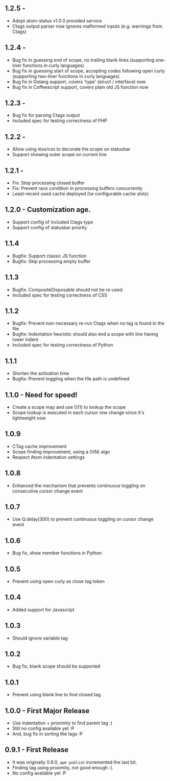 ## 1.2.5 -
* Adopt atom-status v1.0.0 provided service
* Ctags output parser now ignores malformed inputs (e.g. warnings from Ctags)

## 1.2.4 -
* Bug fix in guessing end of scope, no trailing blank lines (supporting one-liner functions in curly languages)
* Bug fix in guessing start of scope, accepting codes following open curly (supporting two-liner functions in curly languages)
* Bug fix in Golang support, covers 'type' (struct / interface) now
* Bug fix in Coffeescript support, covers plain old JS function now

## 1.2.3 -
* Bug fix for parsing Ctags output
* Included spec for testing correctness of PHP

## 1.2.2 -
* Allow using less/css to decorate the scope on statusbar
* Support showing outer scope on current line

## 1.2.1 -
* Fix: Stop processing closed buffer
* Fix: Prevent race condition in processing buffers concurrently
* Least-recent used cache deployed (\w configurable cache slots)

## 1.2.0 - Customization age.
* Support config of included Ctags type
* Support config of statusbar priority

## 1.1.4
* Bugfix: Support classic JS function
* Bugfix: Skip processing empty buffer

## 1.1.3
* Bugfix: CompositeDisposable should not be re-used
* Included spec for testing correctness of CSS

## 1.1.2
* Bugfix: Prevent non-necessary re-run Ctags when no tag is found in the file
* Bugfix: Indentation heuristic should also end a scope with line having lower indent
* Included spec for testing correctness of Python

## 1.1.1
* Shorten the activation time
* Bugfix: Prevent toggling when the file path is undefined

## 1.1.0 - Need for speed!
* Create a scope map and use O(1) to lookup the scope
* Scope lookup is executed in each cursor row change since it's lightweight now

## 1.0.9
* CTag cache improvement
* Scope finding improvement, using a O(N) algo
* Respect Atom indentation settings

## 1.0.8
* Enhanced the mechanism that prevents continuous toggling on consecutive cursor change event

## 1.0.7
* Use Q.delay(300) to prevent continuous toggling on cursor change event

## 1.0.6
* Bug fix, show member functions in Python

## 1.0.5
* Prevent using open curly as close tag token

## 1.0.4
* Added support for Javascript

## 1.0.3
* Should ignore variable tag

## 1.0.2
* Bug fix, blank scope should be supported

## 1.0.1
* Prevent using blank line to find closed tag

## 1.0.0 - First Major Release
* Use indentation + proximity to find parent tag :)
* Still no config available yet :P
* And, bug fix in sorting the tags :P

## 0.9.1 - First Release
* It was originally 0.9.0, `apm publish` incremented the last bit.
* Finding tag using proximity, not good enough :(.
* No config available yet :P
